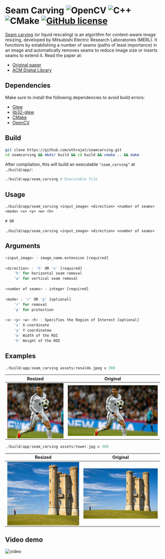 # Seam Carving ![OpenCV](https://img.shields.io/static/v1?style=for-the-badge&message=OpenCV&color=5C3EE8&logo=OpenCV&logoColor=FFFFFF&label=) ![C++](https://img.shields.io/static/v1?style=for-the-badge&message=C%2B%2B&color=00599C&logo=C%2B%2B&logoColor=FFFFFF&label=) ![CMake](https://img.shields.io/static/v1?style=for-the-badge&message=CMake&color=064F8C&logo=CMake&logoColor=FFFFFF&label=) [![GitHub license](https://img.shields.io/github/license/Naereen/StrapDown.js.svg)](https://github.com/Naereen/StrapDown.js/blob/master/LICENSE)

[Seam carving](https://en.wikipedia.org/wiki/Seam_carving) (or liquid rescaling) is an algorithm for content-aware image resizing, developed by Mitsubishi Electric Research Laboratories (MERL). It functions by establishing a number of seams (paths of least importance) in an image and automatically removes seams to reduce image size or inserts seams to extend it.
Read the paper at:
- [Original paper](https://perso.crans.org/frenoy/matlab2012/seamcarving.pdf)
- [ACM Digital Library](https://dl.acm.org/doi/10.1145/1275808.1276390)

## Dependencies

Make sure to install the following dependencies to avoid build errors:
- [Glew](https://archlinux.org/packages/extra/x86_64/glew/)
- [lib32-glew](https://archlinux.org/packages/multilib/x86_64/lib32-glew/)
- [CMake](https://cmake.org/download/)
- [OpenCV](https://opencv.org/releases/)

## Build

```sh
git clone https://github.com/wthrajat/seamcarving.git
cd seamcarving && mkdir build && cd build && cmake .. && make
```
After compilation, this will build an executable `"seam_carving"` at `./build/app/`:
```py
./build/app/seam_carving # Executable file
```

## Usage

```console
./build/app/seam_carving <input_image> <direction> <number of seams> <mode> <x> <y> <w> <h>

# OR

./build/app/seam_carving <input_image> <direction> <number of seams>

```

## Arguments
```rust
<input_image> : image_name.extension [required]

<direction> : 'h' OR 'v' [required]
    'h' for horizontal seam removal
    'w' for vertical seam removal

<number of seams> : integer [required]

<mode> : 'r' OR 'p' [optional]
    'r' for removal
    'p' for protection

<x> <y> <w> <h> : Specifies the Region of Interest [optional]
    'x' X-coordinate
    'y' Y-coordinatew
    'w' Width of the ROI
    'h' Height of the ROI
```

## Examples


```rust
./build/app/seam_carving assets/ronaldo.jpeg v 300
```
Resized | Original
--- | ---
<img align="center" src="./assets/after2.png"> | <img align="center" src="./assets/ronaldo.jpeg">

```rust
./build/app/seam_carving assets/tower.jpg v 300
```
Resized | Original
--- | ---
<img align="center" src="./assets/tower_final.png"> | <img align="center" src="./assets/tower.jpg">

## Video demo

![video](./assets/seam-gif.gif)